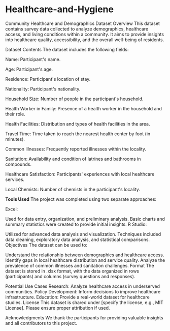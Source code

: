 # Healthcare-and-Hygiene
Community Healthcare and Demographics Dataset
Overview
This dataset contains survey data collected to analyze demographics, healthcare access, and living conditions within a community. It aims to provide insights into healthcare quality, accessibility, and the overall well-being of residents.

Dataset Contents
The dataset includes the following fields:

Name: Participant's name.

Age: Participant's age.

Residence: Participant's location of stay.

Nationality: Participant's nationality.

Household Size: Number of people in the participant's household.

Health Worker in Family: Presence of a health worker in the household and their role.

Health Facilities: Distribution and types of health facilities in the area.

Travel Time: Time taken to reach the nearest health center by foot (in minutes).

Common Illnesses: Frequently reported illnesses within the locality.

Sanitation: Availability and condition of latrines and bathrooms in compounds.

Healthcare Satisfaction: Participants' experiences with local healthcare services.

Local Chemists: Number of chemists in the participant's locality.

**Tools Used**
The project was completed using two separate approaches:

Excel:

Used for data entry, organization, and preliminary analysis.
Basic charts and summary statistics were created to provide initial insights.
R Studio:

Utilized for advanced data analysis and visualization.
Techniques included data cleaning, exploratory data analysis, and statistical comparisons.
Objectives
The dataset can be used to:

Understand the relationship between demographics and healthcare access.
Identify gaps in local healthcare distribution and service quality.
Analyze the prevalence of common illnesses and sanitation challenges.
Format
The dataset is stored in .xlsx format, with the data organized in rows (participants) and columns (survey questions and responses).

Potential Use Cases
Research: Analyze healthcare access in underserved communities.
Policy Development: Inform decisions to improve healthcare infrastructure.
Education: Provide a real-world dataset for healthcare studies.
License
This dataset is shared under [specify the license, e.g., MIT License]. Please ensure proper attribution if used.

Acknowledgments
We thank the participants for providing valuable insights and all contributors to this project.
